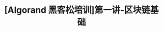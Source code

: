 ---
title: "[Algorand 黑客松培训]第一讲-区块链基础"
description: "This guide introduces blockchain basics, its decentralized nature, the consensus algorithms and basic components of accounts, addresses and private keys.This is for new developers that have not been introduced to Blockchain and Algorand before, serving as an introductory guide."
type: "course"
category: "Algorand 黑客松培训,Blockchain Basics"
difficulty: ""
summary: "In Chinese - Basics of blockchain and its components"
file_path: ""
image: "https://assets-global.website-files.com/5e39e095596498a8b9624af1/5ffca6e3e0d8ad9231cc2af6_Portfolio-course---final.png"
link: "https://docs.google.com/presentation/d/1f6HrmwUR5PBVZChi6Fp0ri1FNXvY7tKjW6GKXsFuLU4/edit?usp=sharing"
status: "open"
---